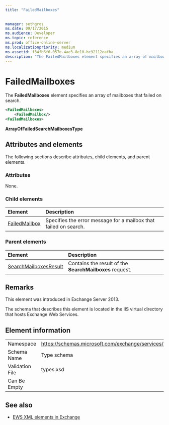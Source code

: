 ```yaml
---
title: "FailedMailboxes"
 
 
manager: sethgros
ms.date: 09/17/2015
ms.audience: Developer
ms.topic: reference
ms.prod: office-online-server
ms.localizationpriority: medium
ms.assetid: f34fb6f6-057e-4ae3-8e10-bc92112eafba
description: "The FailedMailboxes element specifies an array of mailboxes that failed on search."
---
```


# FailedMailboxes

The **FailedMailboxes** element specifies an array of mailboxes that failed on search. 
  
```XML
<FailedMailboxes>
    <FailedMailbox/>
<FailedMailboxes>
```

 **ArrayOfFailedSearchMailboxesType**
## Attributes and elements

The following sections describe attributes, child elements, and parent elements.
  
### Attributes

None.
  
### Child elements

|**Element**|**Description**|
|:-----|:-----|
|[FailedMailbox](failedmailbox.md) <br/> |Specifies the error message for a mailbox that failed on search.  <br/> |
   
### Parent elements

|**Element**|**Description**|
|:-----|:-----|
|[SearchMailboxesResult](searchmailboxesresult.md) <br/> |Contains the result of the **SearchMailboxes** request.  <br/> |
   
## Remarks

This element was introduced in Exchange Server 2013.
  
The schema that describes this element is located in the IIS virtual directory that hosts Exchange Web Services.
  
## Element information

|||
|:-----|:-----|
|Namespace  <br/> |https://schemas.microsoft.com/exchange/services/2006/types  <br/> |
|Schema Name  <br/> |Type schema  <br/> |
|Validation File  <br/> |types.xsd  <br/> |
|Can Be Empty  <br/> ||
   
## See also



- [EWS XML elements in Exchange](ews-xml-elements-in-exchange.md)

